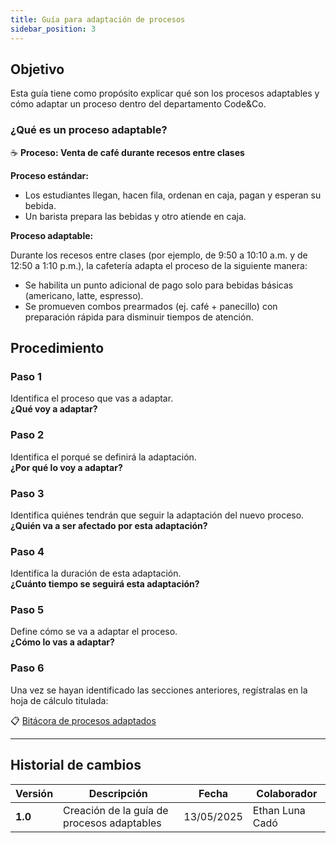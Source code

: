 ```yaml
---
title: Guía para adaptación de procesos
sidebar_position: 3
---
```


## Objetivo

Esta guía tiene como propósito explicar qué son los procesos adaptables y cómo adaptar un proceso dentro del departamento Code&Co.

### ¿Qué es un proceso adaptable?

☕ **Proceso: Venta de café durante recesos entre clases**

**Proceso estándar:**

- Los estudiantes llegan, hacen fila, ordenan en caja, pagan y esperan su bebida.
- Un barista prepara las bebidas y otro atiende en caja.

**Proceso adaptable:**

Durante los recesos entre clases (por ejemplo, de 9:50 a 10:10 a.m. y de 12:50 a 1:10 p.m.), la cafetería adapta el proceso de la siguiente manera:

- Se habilita un punto adicional de pago solo para bebidas básicas (americano, latte, espresso).
- Se promueven combos prearmados (ej. café + panecillo) con preparación rápida para disminuir tiempos de atención.

## Procedimiento

### Paso 1

Identifica el proceso que vas a adaptar.  
**¿Qué voy a adaptar?**

### Paso 2

Identifica el porqué se definirá la adaptación.  
**¿Por qué lo voy a adaptar?**

### Paso 3

Identifica quiénes tendrán que seguir la adaptación del nuevo proceso.  
**¿Quién va a ser afectado por esta adaptación?**

### Paso 4

Identifica la duración de esta adaptación.  
**¿Cuánto tiempo se seguirá esta adaptación?**

### Paso 5

Define cómo se va a adaptar el proceso.  
**¿Cómo lo vas a adaptar?**

### Paso 6

Una vez se hayan identificado las secciones anteriores, regístralas en la hoja de cálculo titulada:

📋 [Bitácora de procesos adaptados](https://docs.google.com/spreadsheets/d/1UZOzEXWkR2P09YzZztnMp-9xbF33y9i_YxHilErEjeY/edit?usp=sharing)

---

## Historial de cambios

| **Versión** | **Descripción**                            | **Fecha**     | **Colaborador**       |
|-------------|--------------------------------------------|---------------|------------------------|
| **1.0**     | Creación de la guía de procesos adaptables | 13/05/2025    | Ethan Luna Cadó       |
